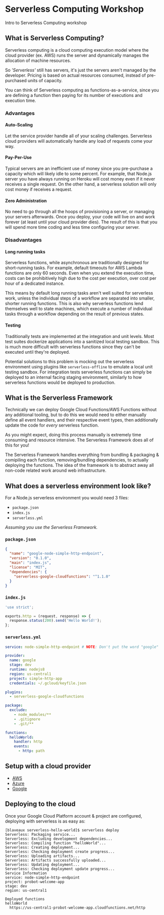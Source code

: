 # Serverless Computing Workshop
Intro to Serverless Computing workshop

## What is Serverless Computing?
Serverless computing is a cloud computing execution model where the cloud provider (ex. AWS) runs the server and dynamically manages the allocation of machine resources.

So *'Serverless'* still has servers, it's just the servers aren't managed by the developer.
Pricing is based on actual resources consumed, instead of pre-purchased units of capacity. 

You can think of Serverless computing as functions-as-a-service, since you are defining a function then paying for its number of executions and execution time.

### Advantages
#### Auto-Scaling
Let the service provider handle all of your scaling challenges. Serverless cloud providers will automatically handle any load of requests come your way. 

#### Pay-Per-Use
Typical servers are an inefficient use of money since you pre-purchase a capacity which will likely idle to some percent. For example, that Node.js server you have always running on Heroku will cost money even if it never receives a single request. On the other hand, a serverless solution will only cost money if receives a request.

#### Zero Administration
No need to go through all the hoops of provisioning a server, or managing your servers afterwards. Once you deploy, your code will live on and work forever (at least until your cloud provider dies). 
The result of this is that you will spend more time coding and less time configuring your server.

### Disadvantages 
#### Long running tasks
Serverless functions, while asynchronous are traditionally designed for short-running tasks. For example, default timeouts for AWS Lambda functions are only 60 seconds. Even when you extend the execution time, costs can be prohibitively high due to the cost per execution, over cost per hour of a dedicated instance.

This means by default long running tasks aren't well suited for serverless work, unless the individual steps of a workflow are separated into smaller, shorter running functions. This is also why serverless functions lend themselves well to state machines, which execute a number of individual tasks through a workflow depending on the result of previous states.

#### Testing
Traditionally tests are implemented at the integration and unit levels. Most test suites dockerize applications into a sanitized local testing sandbox. This is much more difficult with serverless functions since they can't be executed until they're deployed.

Potential solutions to this problem is mocking out the serverless environment using plugins like `serverless-offline` to emulate a local unit testing sandbox. For integration tests serverless functions can simply be deployed to an internal facing staging environment, similarly to how serverless functions would be deployed to production.

## What is the Serverless Framework
Technically we can deploy Google Cloud Functions/AWS Functions without any additional tooling, but to do this we would need to either manually define all event handlers, and their respective event types, then additionally update the code for *every* serverless function.

As you might expect, doing this process manually is extremely time consuming and resource intensive. The Serverless Framework does all of this for you!

The Serverless Framework handles everything from bundling & packaging & comipiling each function, removing/bundling dependencies, to actually deploying the functions. The idea of the framework is to abstract away all non-code related work around web infrastructure.


## What does a serverless environment look like?
For a Node.js serverless environment you would need 3 files:
* `package.json` 
* `index.js`
* `serverless.yml`

*Assuming you use the Serverless Framework.*

### `package.json`

```json
{
  "name": "google-node-simple-http-endpoint",
  "version": "0.1.0",
  "main": "index.js",
  "license": "MIT",
  "dependencies": {
    "serverless-google-cloudfunctions": "^1.1.0"
  }
}
```

### `index.js`

```js
'use strict';

exports.http = (request, response) => {
  response.status(200).send('Hello World!');
};
```

### `serverless.yml`

```yml
service: node-simple-http-endpoint # NOTE: Don't put the word "google" in here

provider:
  name: google
  stage: dev
  runtime: nodejs8
  region: us-central1
  project: simple-http-app
  credentials: ~/.gcloud/keyfile.json

plugins:
  - serverless-google-cloudfunctions

package:
  exclude:
    - node_modules/**
    - .gitignore
    - .git/**

functions:
  helloWorld:
    handler: http
    events:
      - http: path
```

## Setup with a cloud provider
* [AWS](https://serverless.com/framework/docs/providers/aws/guide/quick-start/)
* [Azure](https://serverless.com/framework/docs/providers/azure/guide/quick-start/)
* [Google](https://serverless.com/framework/docs/providers/google/guide/services/)


## Deploying to the cloud
Once your Google Cloud Platform account & project are configured, deploying with serverless is as easy as:
```
[blaveaux serverless-hello-world]$ serverless deploy
Serverless: Packaging service...
Serverless: Excluding development dependencies...
Serverless: Compiling function "helloWorld"...
Serverless: Creating deployment...
Serverless: Checking deployment create progress...
Serverless: Uploading artifacts...
Serverless: Artifacts successfully uploaded...
Serverless: Updating deployment...
Serverless: Checking deployment update progress...
Service Information
service: node-simple-http-endpoint
project: probot-welcome-app
stage: dev
region: us-central1

Deployed functions
helloWorld
  https://us-central1-probot-welcome-app.cloudfunctions.net/http
```
